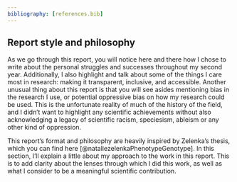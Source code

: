 ```yaml
---
bibliography: [references.bib]
---
```


## Report style and philosophy
As we go through this report, you will notice here and there how I chose to write about the personal struggles and successes throughout my second year. Additionally, I also highlight and talk about some of the things I care most in research: making it transparent, inclusive, and accessible. Another unusual thing about this report is that you will see asides mentioning bias in the research I use, or potential oppressive bias on how my research could be used. This is the unfortunate reality of much of the history of the field, and I didn’t want to highlight any scientific achievements without also acknowledging a legacy of scientific racism, speciesism, ableism or any other kind of oppression.

This report’s format and philosophy are heavily inspired by Zelenka’s thesis, which you can find here [@nataliezelenkaPhenotypeGenotype]. In this section, I’ll explain a little about my approach to the work in this report. This is to add clarity about the lenses through which I did this work, as well as what I consider to be a meaningful scientific contribution.